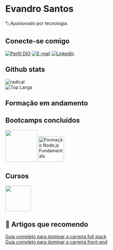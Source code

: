 # Evandro Santos
🏷Apaixonado por tecnologia.

## Conecte-se comigo
[![Perfil DIO](https://img.shields.io/badge/-Meu%20Perfil%20na%20DIO-30A3DC?style=for-the-badge)](https://www.dio.me/users/vandersant7)
[![E-mail](https://img.shields.io/badge/-Email-000?style=for-the-badge&logo=microsoft-outlook&logoColor=E94D5F)](mailto:vandersant7@gmail.com)
[![LinkedIn](https://img.shields.io/badge/-LinkedIn-000?style=for-the-badge&logo=linkedin&logoColor=30A3DC)](https://linkedin.com/in/evandrojsantos)

## Github stats
 ![radical](https://github-readme-stats.vercel.app/api?username=vandersant7&show_icons=true&hide=contribs,prs&cache_seconds=86400&theme=radical)  
![Top Langs](https://github-readme-stats-git-masterrstaa-rickstaa.vercel.app/api/top-langs/?username=vandersant7&layout=compact&bg_color=000&border_color=30A3DC&title_color=E94D5F&text_color=FFF)

## Formação em andamento

## Bootcamps concluídos
[<img src="https://hermes.dio.me/tracks/2b3eb506-d986-4a63-b353-c086684ff557.png" width="100">](https://www.dio.me/certificate/F45EZIM8/share) 
[<img src="https://hermes.dio.me/tracks/d52b70b8-8214-44dd-a9f4-92a48dc79818.png" width="80" alt="Formação Node.js Fundamentals">](https://web.dio.me/)

## Cursos

[<img src="https://hermes.dio.me/courses/badge/92b14ead-e8b4-4eca-ab08-6800c8242469.png" width="80">](https://www.dio.me/certificate/PVCSCUAC/share)


## 🔗 Artigos que recomendo
[Guia completo para dominar a carreira full stack](https://web.dio.me/articles/o-guia-completo-para-dominar-a-carreira-full-stack-com-a-dio?back=%2Fhome&page=1&order=oldest)  
[Guia completo para dominar a carreira front-end](https://web.dio.me/articles/o-guia-completo-para-dominar-a-carreira-front-end-com-a-dio-OV3F8H?back=%2Fhome&page=1&order=oldest)






